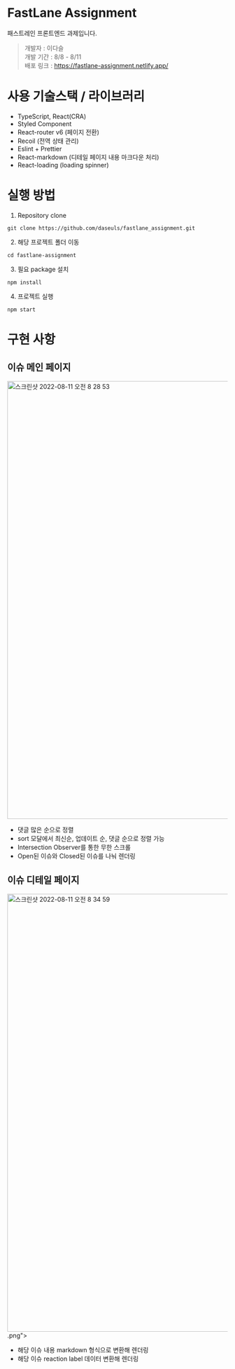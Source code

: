 # FastLane Assignment

패스트레인 프론트엔드 과제입니다.

> 개발자 : 이다슬 <br>
> 개발 기간 : 8/8 - 8/11 <br>
> 배포 링크 : https://fastlane-assignment.netlify.app/

# 사용 기술스택 / 라이브러리

- TypeScript, React(CRA)
- Styled Component
- React-router v6 (페이지 전환)
- Recoil (전역 상태 관리)
- Eslint + Prettier
- React-markdown (디테일 페이지 내용 마크다운 처리)
- React-loading (loading spinner)

# 실행 방법

1. Repository clone

```
git clone https://github.com/daseuls/fastlane_assignment.git
```

2. 해당 프로젝트 폴더 이동

```
cd fastlane-assignment
```

3. 필요 package 설치

```
npm install
```

4. 프로젝트 실행

```
npm start
```

# 구현 사항

## 이슈 메인 페이지

<img width="1000" alt="스크린샷 2022-08-11 오전 8 28 53" src="https://user-images.githubusercontent.com/71131248/184040411-cfb4ad9a-30fd-4482-92f8-d65964ca3b49.png">

- 댓글 많은 순으로 정렬
- sort 모달에서 최신순, 업데이트 순, 댓글 순으로 정렬 가능
- Intersection Observer를 통한 무한 스크롤
- Open된 이슈와 Closed된 이슈를 나눠 렌더링

## 이슈 디테일 페이지

<img width="1000" alt="스크린샷 2022-08-11 오전 8 34 59" src="https://user-images.githubusercontent.com/71131248/184040830-8858b3d7-2bad-4abc-918e-a745f8044a9e.png">
.png">

- 해당 이슈 내용 markdown 형식으로 변환해 렌더링
- 해당 이슈 reaction label 데이터 변환해 렌더링
